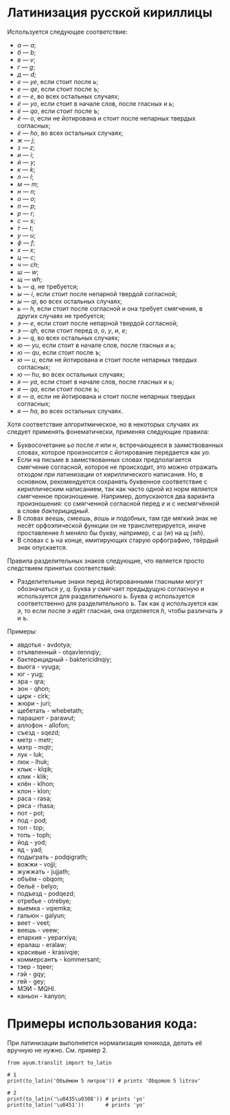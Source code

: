 Латинизация русской кириллицы
=============================

Используется следующее соответствие:
- *а* —  *a*;
- *б* —  *b*;
- *в* —  *v*;
- *г* —  *g*;
- *д* —  *d*;
- *е* — *ye*, если стоит после *ь*;
- *е* — *qe*, если стоит после *ъ*;
- *е* —  *e*, во всех остальных случаях;
- *ё* — *yo*, если стоит в начале слов, после гласных и *ь*;
- *ё* — *qo*, если стоит после *ъ*;
- *ё* —  *o*, если не йотирована и стоит после непарных твердых согласных;
- *ё* — *ho*, во всех остальных случаях;
- *ж* —  *j*;
- *з* —  *z*;
- *и* —  *i*;
- *й* —  *y*;
- *к* —  *k*;
- *л* —  *l*;
- *м* —  *m*;
- *н* —  *n*;
- *о* —  *o*;
- *п* —  *p*;
- *р* —  *r*;
- *с* —  *s*;
- *т* —  *t*;
- *у* —  *u*;
- *ф* —  *f*;
- *х* —  *x*;
- *ц* —  *c*;
- *ч* — *ch*;
- *ш* —  *w*;
- *щ* — *wh*;
- *ъ* —  *q*, не требуется;
- *ы* —  *i*, если стоит после непарной твердой согласной;
- *ы* — *qi*, во всех остальных случаях;
- *ь* —  *h*, если стоит после согласной и она требует смягчения, в других случаях не требуется;
- *э* —  *e*, если стоит после непарной твердой согласной;
- *э* — *qh*, если стоит перед *а*, *о*, *у*, *и*, *е*;
- *э* —  *q*, во всех остальных случаях;
- *ю* — *yu*, если стоит в начале слов, после гласных и *ь*;
- *ю* — *qu*, если стоит после *ъ*;
- *ю* —  *u*, если не йотирована и стоит после непарных твердых согласных;
- *ю* — *hu*, во всех остальных случаях;
- *я* — *ya*, если стоит в начале слов, после гласных и *ь*;
- *я* — *qa*, если стоит после *ъ*;
- *я* —  *a*, если не йотирована и стоит после непарных твердых согласных;
- *я* — *ha*, во всех остальных случаях.

Хотя соответствие алгоритмическое, но в некоторых случаях их следует применять фонематически, применяя следующие правила:
- Буквосочетание *ьо* после *л* или *н*, встречающееся в заимствованных словах, которое произносится с йотирование передается как *yo*.
- Если на письме в заимствованных словах предполагается смягчение согласной, которое не происходит, это можно отражать отходом при латинизации от кириллического написания. Но, в основном, рекомендуется сохранять буквенное соответствие с кириллическим написанием, так как часто одной из норм является смягченное произношение. Например, допускаются два варианта произношения: со смягченной согласной перед *е* и с несмягчённой в слове *бактерицидный*.
- В словах *веешь*, *смеешь*, *вошь* и подобных, там где мягкий знак не несёт орфоэпической функции он не транслитерируется, иначе проставление *h* меняло бы букву, например, с *ш* (*w*) на *щ* (*wh*).
- В словах с *ъ* на конце, имитирующих старую орфографию, твёрдый знак опускается.

Правила разделительных знаков следующие, что является просто следствием принятых соответствий:
- Разделительные знаки перед йотированными гласными могут обозначаться *y*, *q*. Буква *y* смягчает предыдущую согласную и используется для разделительного *ь*. Буква *q* используется соответственно для разделительного *ъ*. Так как *q* используется как *э*, то если после *э* идёт гласная, она отделяется *h*, чтобы различать *э* и *ъ*.

Примеры:

- авдотья - avdotya;
- отъявленный - otqavlennqiy;
- бактерицидный - baktericidnqiy;
- вьюга - vyuga;
- юг - yug;
- эра - qra;
- эон - qhon;
- цирк - cirk;
- жюри - juri;
- щебетать - whebetath;
- парашют - parawut;
- аллофон - allofon;
- съезд - sqezd;
- метр - metr;
- мэтр - mqtr;
- лук - luk;
- люк - lhuk;
- клык - klqik;
- клик - klik;
- клён - klhon;
- клон - klon;
- раса - rasa;
- ряса - rhasa;
- пот - pot;
- под - pod;
- топ - top;
- топь - toph;
- йод - yod;
- яд - yad;
- подыграть - podqigrath;
- вожжи - vojji;
- жужжать - jujjath;
- объём - obqom;
- бельё - belyo;
- подъезд - podqezd;
- отребье - otrebye;
- выемка - vqiemka;
- гальюн - galyun;
- веет - veet;
- веешь - veew;
- епархия - yeparxiya;
- ералаш - eralaw;
- красивые - krasivqie;
- коммерсантъ - kommersant;
- тэер - tqeer;
- гэй - gqy;
- гей - gey;
- МЭИ - MQHI.
- каньон - kanyon;

Примеры использования кода:
===========================

При латинизации выполняется нормализация юникода, делать её вручную не нужно. См. пример 2.


```python3
from ayum.translit import to_latin

# 1
print(to_latin('Объёмом 5 литров')) # prints 'Оbqomom 5 litrov'

# 2
print(to_latin('\u0435\u0308')) # prints 'yo'
print(to_latin('\u0451'))       # prints 'yo'

```
